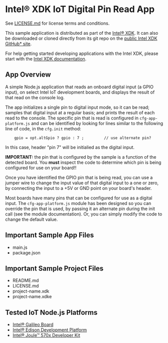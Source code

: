 Intel® XDK IoT Digital Pin Read App
===================================
See [LICENSE.md](LICENSE.md) for license terms and conditions.

This sample application is distributed as part of the [Intel®
XDK](http://xdk.intel.com). It can also be downloaded or cloned directly from
its git repo on the [public Intel XDK GitHub\*
site](https://github.com/gomobile).

For help getting started developing applications
with the Intel XDK, please start with the
[Intel XDK documentation](https://software.intel.com/en-us/xdk/docs).

App Overview
------------
A simple Node.js application that reads an onboard digital input (a GPIO input),
on select Intel IoT development boards, and displays the result of that read on
the console log.

The app initializes a single pin to digital input mode, so it can be read;
samples that digital input at a regular basis; and prints the result of each
read to the console. The specific pin that is read is configured in
`cfg-app-platform.js` and can be identified by looking for lines similar to the
following line of code, in the `cfg.init` method:

~~~~~~~~~~~~~~~~~~~~~~~~~~~~~~~~~~~~~~~~~~~~~~~~~~~~~~~~~~~~~~~~~~~~~~~~~~~~~~~~
    gpio = opt.altGpio ? gpio : 7 ;         // use alternate pin?
~~~~~~~~~~~~~~~~~~~~~~~~~~~~~~~~~~~~~~~~~~~~~~~~~~~~~~~~~~~~~~~~~~~~~~~~~~~~~~~~

In this case, header "pin 7" will be initialied as the digital input.

**IMPORTANT:** the pin that is configured by the sample is a function of the
detected board. You **must** inspect the code to determine which pin is being
configured for use on your board!!

Once you have identified the GPIO pin that is being read, you can use a jumper
wire to change the input value of that digital input to a one or zero, by
connecting the input to a +5V or GND point on your board's header.

Most boards have many pins that can be configured for use as a digital input.
The `cfg-app-platform.js` module has been designed so you can override the pin
that is used, by passing it an alternate pin during the init call (see the module
documentation). Or, you can simply modify the code to change the default value.

Important Sample App Files
--------------------------
* main.js
* package.json

Important Sample Project Files
------------------------------
* README.md
* LICENSE.md
* project-name.xdk
* project-name.xdke

Tested IoT Node.js Platforms
----------------------------
* [Intel® Galileo Board](http://intel.com/galileo)
* [Intel® Edison Development Platform](http://intel.com/edison)
* [Intel® Joule™ 570x Developer Kit](http://intel.com/joule)
